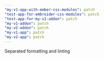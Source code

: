 ```yaml
---
"my-v1-app-with-ember-css-modules": patch
"test-app-for-embroider-css-modules": patch
"test-app-for-my-v2-addon": patch
"my-v1-addon": patch
"my-v2-addon": patch
"my-v1-app": patch
"my-v2-app": patch
---
```


Separated formatting and linting
